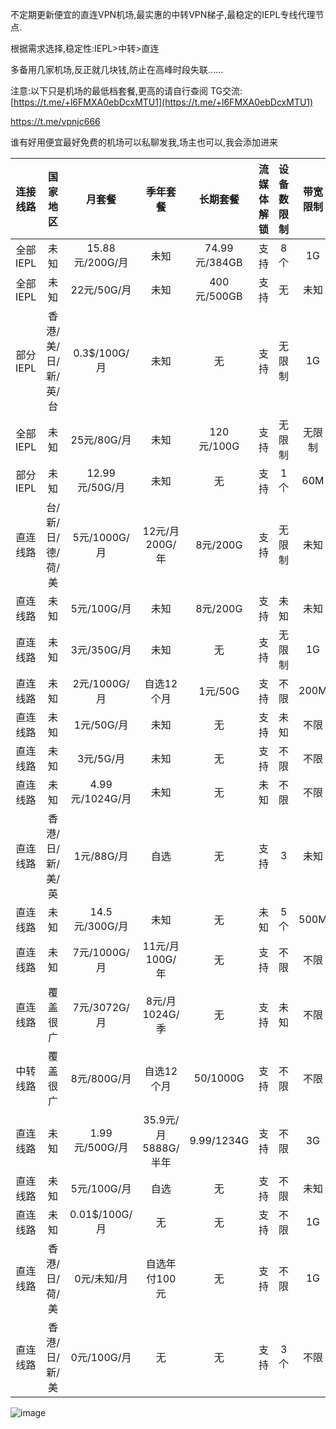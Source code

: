 不定期更新便宜的直连VPN机场,最实惠的中转VPN梯子,最稳定的IEPL专线代理节点.

根据需求选择,稳定性:IEPL>中转>直连

多备用几家机场,反正就几块钱,防止在高峰时段失联......

注意:以下只是机场的最低档套餐,更高的请自行查阅
TG交流: [https://t.me/+l6FMXA0ebDcxMTU1](https://t.me/+l6FMXA0ebDcxMTU1)

https://t.me/vpnjc666

谁有好用便宜最好免费的机场可以私聊发我,场主也可以,我会添加进来


| 连接线路 | 国家地区 | 月套餐 | 季年套餐 | 长期套餐 | 流媒体解锁 | 设备数限制 | 带宽限制 | 机场直达 |
| :-------: | :------: | :-------: | :------: | :-----------: | :---------: | :---------: | :-------: | :-------: |
| 全部IEPL | 未知      |15.88元/200G/月| 未知 | 74.99元/384GB | 支持 | 8个 | 1G | [冲浪猫](https://m.msclm.net/#/register?code=vJaLDMci) |
| 全部IEPL | 未知      | 22元/50G/月 | 未知 | 400元/500GB | 支持 | 无 | 未知 | [ENET](https://www.easy2023.com/#/register?code=pCP3zV1u) |
| 部分IEPL | 香港/美/日/新/英/台 | 0.3$/100G/月 | 未知 | 无 | 支持 | 无限制 | 1G | [Mitce](https://mitce.com/aff.php?aff=4336) |
| 全部IEPL | 未知     | 25元/80G/月 | 未知 | 120元/100G | 支持 | 无限制 | 无限制 | [Spcloud](https://web.dashsp.top/#/register?code=xKFym66v) |
| 部分IEPL | 未知      | 12.99元/50G/月 | 未知 | 无 | 支持 | 1个 | 60M | [飞机云](https://feijicloud.com/auth/register?code=NZVD) |
| 直连线路 | 台/新/日/德/荷/美| 5元/1000G/月 | 12元/月200G/年 | 8元/200G | 支持 | 无限制 | 未知 | [顶级机场](https://dash.djjc.cfd/#/register?code=Em1NNoFv) |
| 直连线路  | 未知      | 5元/100G/月 | 未知 | 8元/200G | 支持 | 未知 | 未知 | [极速机场](https://xn--mes358acgm99l.com/#/register?code=RnGuEYmH) |
| 直连线路 | 未知     | 3元/350G/月 | 未知 | 无 | 支持 | 无限制 | 1G | [FSCloud](https://dash.996cloud.top/#/register?code=qEnheQes) |
| 直连线路 | 未知     | 2元/1000G/月 | 自选12个月 | 1元/50G | 支持 | 不限 | 200M | [oiicloud](https://ys.651568.xyz/#/register?code=hukHYK4r) |
| 直连线路 | 未知     | 1元/50G/月 | 未知 | 无 | 支持 | 未知 | 不限 | [值](https://a.xn--6nq44r2uh9rhj7f.com/#/register?code=38oCU6oy) |
| 直连线路 | 未知     | 3元/5G/月 | 未知 | 无 | 支持 | 不限 | 不限 | [三毛机场](https://xn--ehqx7tcnnope.xyz/#/register?code=y0Xa1udj) |
| 直连线路 | 未知     | 4.99元/1024G/月 | 未知 | 无 | 未知 | 不限 | 不限 | [Big Airport](https://xn--mesr8b36x.business/#/register?code=Y5XgxhWi) |
| 直连线路 | 香港/日/新/美/英 | 1元/88G/月 | 自选 | 无 | 支持 | 3 | 未知 | [nano](https://v2.nanoport.pro/#/register?code=Ar5WqSP5) |
| 直连线路 | 未知     | 14.5元/300G/月 | 未知 | 无 | 未知 | 5个 | 500M | [三分机场](https://xn--ehq00hgtfdmt.xyz/#/register?code=lHqFtGNf) |
| 直连线路 | 未知     | 7元/1000G/月 | 11元/月100G/年 | 无 | 支持 | 不限 | 不限 | [低价机场](https://xn--6nq0hk9tdjr.com/#/register?code=AOsC9hkI) |
| 直连线路 | 覆盖很广 | 7元/3072G/月 | 8元/月1024G/季 | 无 | 支持| 未知 | 不限 | [2元店](https://xn--5hqx9equq.com/#/register?code=BfK3QcjP) |
| 中转线路 | 覆盖很广 | 8元/800G/月 | 自选12个月 | 50/1000G | 支持 | 不限 | 不限 | [极速云](https://www.xn--168-vd0gw60p.com/#/register?code=7tTnzIhu) |
| 直连线路 | 未知     | 1.99元/500G/月 | 35.9元/月5888G/半年 | 9.99/1234G | 支持 | 不限 | 3G | [亏本机场](https://xn--7kq24s4ynvb.site/#/register?code=8ACDsi0s) |
| 直连线路 | 未知     | 5元/100G/月 | 自选| 无 | 支持 | 不限 | 未知 | [吃瓜云](https://chiguayun.club/#/register?code=YPXBe1ef) |
| 直连线路 | 未知     | 0.01$/100G/月 | 无 | 无 | 支持 | 不限 | 1G | [公益:三瓜云](https://snangua.com/#/register?code=krY2pvlF) |
| 直连线路 | 香港/日/荷/美     | 0元/未知/月 | 自选年付100元 | 无 | 支持 | 不限 | 1G | [公益?:Private VPN](https://private.iil.im/#/register?code=1BSO6u87) |
| 直连线路 | 香港/日/新/美     | 0元/100G/月 | 无 | 无 | 支持 | 3个 | 不限 | [公益:超级机场](https://超级机场.com/#/register?code=rVJgYLGW) |


![image](https://github.com/chouniu666/vpn/assets/71626935/379dc05d-b1ae-488d-ab48-a77f3cf8cbcb)

